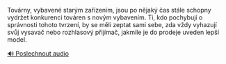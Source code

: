 
Továrny, vybavené starým zařízením, jsou po nějaký čas stále schopny vydržet konkurenci továren s novým vybavením. Ti, kdo pochybují o správnosti tohoto tvrzení, by se měli zeptat sami sebe, zda vždy vyhazují svůj vysavač nebo rozhlasový přijímač, jakmile je do prodeje uveden lepší model.

[🔊 Poslechnout audio](/data/7-paragraphs/audio/chapter_93/para_008-Tovrny-vybaven-starm-zazenm-jsou-po-njak.mp3)
